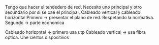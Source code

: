 Tengo que hacer el tendedero de red. Necesito uno principal y otro secundario por si se cae el principal.
Cableado vertical y cableado horizontal
Primero -> presentar el plano de red. Respetando la normativa.
Segundo -> parte economica

Cableado horizontal -> primero usa utp
Cableado vertical -> usa fibra optica. Une ciertos dispositivos